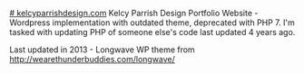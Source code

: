 [# kelcyparrishdesign.com](http://kelcyparrishdesign.com/)
Kelcy Parrish Design Portfolio Website - Wordpress implementation with outdated theme, deprecated with PHP 7. I'm tasked with updating PHP of someone else's code last updated 4 years ago. 

Last updated in 2013 - Longwave WP theme from http://wearethunderbuddies.com/longwave/
